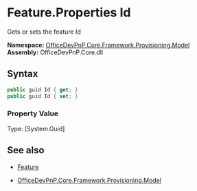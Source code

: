 # Feature.Properties Id
Gets or sets the feature Id  

**Namespace:** [OfficeDevPnP.Core.Framework.Provisioning.Model](OfficeDevPnP.Core.Framework.Provisioning.Model.md)  
**Assembly:** OfficeDevPnP.Core.dll  
## Syntax
```C#
public guid Id { get; }
public guid Id { set; }
```

### Property Value
Type: [System.Guid] 

## See also
- [Feature](Feature.md) 

- [OfficeDevPnP.Core.Framework.Provisioning.Model](OfficeDevPnP.Core.Framework.Provisioning.Model.md)
